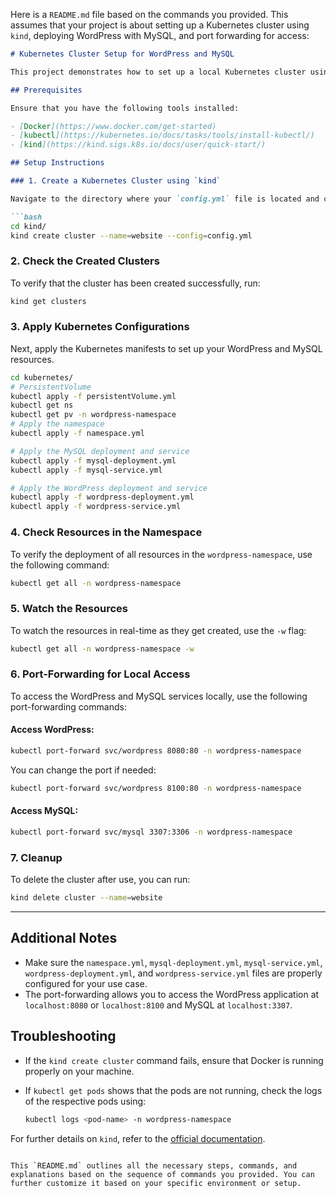 Here is a `README.md` file based on the commands you provided. This assumes that your project is about setting up a Kubernetes cluster using `kind`, deploying WordPress with MySQL, and port forwarding for access:

```markdown
# Kubernetes Cluster Setup for WordPress and MySQL

This project demonstrates how to set up a local Kubernetes cluster using `kind` (Kubernetes in Docker), deploy WordPress with MySQL, and access them using port forwarding.

## Prerequisites

Ensure that you have the following tools installed:

- [Docker](https://www.docker.com/get-started)
- [kubectl](https://kubernetes.io/docs/tasks/tools/install-kubectl/)
- [kind](https://kind.sigs.k8s.io/docs/user/quick-start/)

## Setup Instructions

### 1. Create a Kubernetes Cluster using `kind`

Navigate to the directory where your `config.yml` file is located and create a `kind` cluster:

```bash
cd kind/
kind create cluster --name=website --config=config.yml
```

### 2. Check the Created Clusters

To verify that the cluster has been created successfully, run:

```bash
kind get clusters
```

### 3. Apply Kubernetes Configurations

Next, apply the Kubernetes manifests to set up your WordPress and MySQL resources.

```bash
cd kubernetes/
# PersistentVolume 
kubectl apply -f persistentVolume.yml
kubectl get ns
kubectl get pv -n wordpress-namespace
# Apply the namespace
kubectl apply -f namespace.yml

# Apply the MySQL deployment and service
kubectl apply -f mysql-deployment.yml
kubectl apply -f mysql-service.yml

# Apply the WordPress deployment and service
kubectl apply -f wordpress-deployment.yml
kubectl apply -f wordpress-service.yml
```

### 4. Check Resources in the Namespace

To verify the deployment of all resources in the `wordpress-namespace`, use the following command:

```bash
kubectl get all -n wordpress-namespace
```

### 5. Watch the Resources

To watch the resources in real-time as they get created, use the `-w` flag:

```bash
kubectl get all -n wordpress-namespace -w
```

### 6. Port-Forwarding for Local Access

To access the WordPress and MySQL services locally, use the following port-forwarding commands:

#### Access WordPress:
```bash
kubectl port-forward svc/wordpress 8080:80 -n wordpress-namespace
```

You can change the port if needed:
```bash
kubectl port-forward svc/wordpress 8100:80 -n wordpress-namespace
```

#### Access MySQL:
```bash
kubectl port-forward svc/mysql 3307:3306 -n wordpress-namespace
```

### 7. Cleanup

To delete the cluster after use, you can run:

```bash
kind delete cluster --name=website
```

---

## Additional Notes

- Make sure the `namespace.yml`, `mysql-deployment.yml`, `mysql-service.yml`, `wordpress-deployment.yml`, and `wordpress-service.yml` files are properly configured for your use case.
- The port-forwarding allows you to access the WordPress application at `localhost:8080` or `localhost:8100` and MySQL at `localhost:3307`.

## Troubleshooting

- If the `kind create cluster` command fails, ensure that Docker is running properly on your machine.
- If `kubectl get pods` shows that the pods are not running, check the logs of the respective pods using:

  ```bash
  kubectl logs <pod-name> -n wordpress-namespace
  ```

For further details on `kind`, refer to the [official documentation](https://kind.sigs.k8s.io/).
```

This `README.md` outlines all the necessary steps, commands, and explanations based on the sequence of commands you provided. You can further customize it based on your specific environment or setup.
